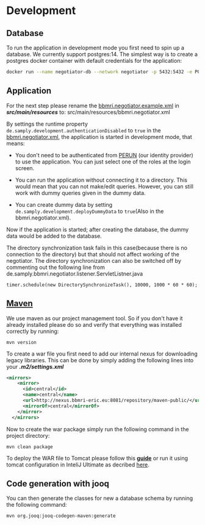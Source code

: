 # Development
## Database

To run the application in development mode you first need to spin up a database. We currently support postgres:14. The simplest way is to create a postgres docker container with default credentials for the application:
```sh
docker run --name negotiator-db --network negotiator -p 5432:5432 -e POSTGRES_PASSWORD=negotiator -e POSTGRES_USER=negotiator -e POSTGRES_DB=negotiator -d postgres:14
```


## Application
For the next step please rename the [bbmri.negotiator.example.xml](src/main/resources/bbmri.negotiator.example.xml) in _**src/main/resources**_ to: src/main/resources/bbmri.negotiator.xml


By settings the runtime property `de.samply.development.authenticationDisabled` to `true` in the [bbmri.negotiator.xml](src/main/resources/bbmri.negotiator.xml),
the application is started in development mode, that means:

- You don't need to be authenticated from [PERUN](https://perun-aai.org/) (our identity provider) to use the application. You can just select one
  of the roles at the login screen.

- You can run the application without connecting it to a directory. This would mean that you can not make/edit queries.
  However, you can still work with dummy queries given in the dummy data.

- You can create dummy data by setting `de.samply.development.deployDummyData` to `true`(Also in the bbmri.negotiator.xml).

Now if the application is started; after creating the database, the dummy data would be added to the database.

The directory synchronization task fails in this case(because there is no connection to the directory) but that should
not affect working of the negotiator. The directory synchronization can also be switched off by commenting out the
following line from de.samply.bbmri.negotiator.listener.ServletListner.java

`timer.schedule(new DirectorySynchronizeTask(), 10000, 1000 * 60 * 60);`

## [Maven](https://maven.apache.org/)
We use maven as our project management tool. So if you don't have it already installed please do so and verify that everything was installed correctly by running:

`mvn version`

To create a war file you first need to add our internal nexus for downloading legacy libraries. This can be done by simply adding the following lines into
your _**.m2/settings.xml**_

```xml
<mirrors>
    <mirror>
      <id>central</id>
      <name>central</name>
      <url>http://nexus.bbmri-eric.eu:8081/repository/maven-public/</url>
      <mirrorOf>central</mirrorOf>
    </mirror>
  </mirrors>
```

Now to create the war package simply run the following command in the project directory:

`mvn clean package`

To deploy the WAR file to Tomcat please follow this **[guide](https://www.baeldung.com/tomcat-deploy-war)** or run it using tomcat configuration in InteliJ Ultimate as decribed [here](https://www.jetbrains.com/idea/guide/tutorials/working-with-apache-tomcat/using-existing-application/).

## Code generation with jooq

You can then generate the classes for new a database schema by running the following command:

```
mvn org.jooq:jooq-codegen-maven:generate
```
